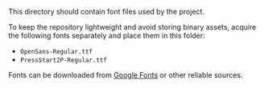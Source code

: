 This directory should contain font files used by the project.

To keep the repository lightweight and avoid storing binary assets,
acquire the following fonts separately and place them in this folder:

- `OpenSans-Regular.ttf`
- `PressStart2P-Regular.ttf`

Fonts can be downloaded from [Google Fonts](https://fonts.google.com/)
or other reliable sources.

